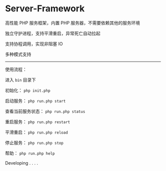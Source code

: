 # Server-Framework

高性能 PHP 服务框架，内置 PHP 服务器，不需要依赖其他的服务环境

独立守护进程，支持平滑重启，异常死亡自动拉起

支持协程调用，实现非阻塞 IO

多种模式支持

---



使用流程：

进入 `bin` 目录下

初始化： `php init.php`

启动服务： `php run.php start`

查看当前服务状态： `php run.php status`


重启服务： `php run.php restart`

平滑重启： `php run.php reload`

停止服务： `php run.php stop`

帮助： `php run.php help`

Developing . . . .
